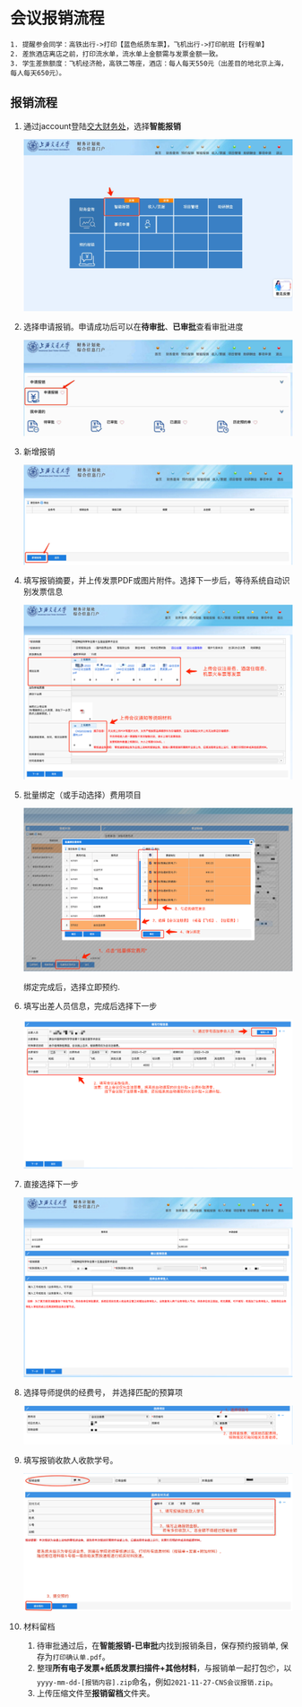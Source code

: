 # 会议报销流程

```{note}
1. 提醒参会同学：高铁出行->打印【蓝色纸质车票】，飞机出行->打印航班【行程单】
2. 差旅酒店离店之前，打印流水单，流水单上金额需与发票金额一致。
3. 学生差旅额度：飞机经济舱，高铁二等座，酒店：每人每天550元（出差目的地北京上海，每人每天650元）。
```

## 报销流程

1. 通过jaccount登陆[交大财务处](https://cwc.jdcw.sjtu.edu.cn)，选择**智能报销**

    ![image](./images/2022-11-07-11-42-50-image.jpeg)

2. 选择申请报销。申请成功后可以在**待审批**、**已审批**查看审批进度

    ![image](./images/2022-11-07-11-16-19-image.jpeg)

3. 新增报销

    ![image](./images/2022-11-07-11-16-57-image.jpeg)

4. 填写报销摘要，并上传发票PDF或图片附件。选择下一步后，等待系统自动识别发票信息

    ![upload_invoice](./images/upload_invoice.jpeg)

5. 批量绑定（或手动选择）费用项目

    ![classify_invoice](./images/classify_invoice.jpeg)

    绑定完成后，选择立即预约.

6. 填写出差人员信息，完成后选择下一步

    ![conference_info](./images/conference_info.jpeg)

7. 直接选择下一步

    ![confirm_conference_info](./images/confirm_conference_info.jpeg)

8. 选择导师提供的经费号， 并选择匹配的预算项

    ![choose_grant](./images/choose_grant.jpeg)

9. 填写报销收款人收款学号。

    ![image](./images/2022-11-07-11-39-34-image.jpeg)

10. 材料留档

    1. 待审批通过后，在**智能报销-已审批**内找到报销条目，保存预约报销单, 保存为`打印确认单.pdf`。
    2. 整理**所有电子发票+纸质发票扫描件+其他材料**，与报销单一起打包📦，以`yyyy-mm-dd-[报销内容].zip`命名，例如`2021-11-27-CNS会议报销.zip`。
    3. 上传压缩文件至**报销留档**文件夹。
